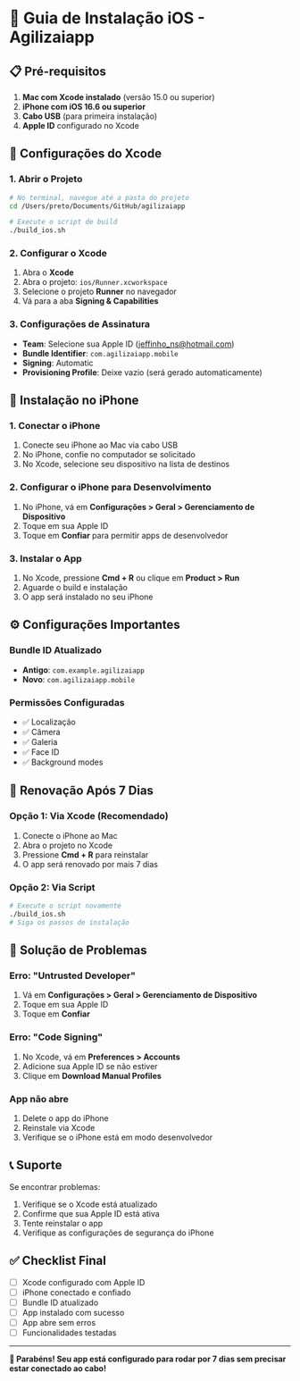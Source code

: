 # 🍎 Guia de Instalação iOS - Agilizaiapp

## 📋 Pré-requisitos

1. **Mac com Xcode instalado** (versão 15.0 ou superior)
2. **iPhone com iOS 16.6 ou superior**
3. **Cabo USB** (para primeira instalação)
4. **Apple ID** configurado no Xcode

## 🔧 Configurações do Xcode

### 1. Abrir o Projeto
```bash
# No terminal, navegue até a pasta do projeto
cd /Users/preto/Documents/GitHub/agilizaiapp

# Execute o script de build
./build_ios.sh
```

### 2. Configurar o Xcode
1. Abra o **Xcode**
2. Abra o projeto: `ios/Runner.xcworkspace`
3. Selecione o projeto **Runner** no navegador
4. Vá para a aba **Signing & Capabilities**

### 3. Configurações de Assinatura
- **Team**: Selecione sua Apple ID (jeffinho_ns@hotmail.com)
- **Bundle Identifier**: `com.agilizaiapp.mobile`
- **Signing**: Automatic
- **Provisioning Profile**: Deixe vazio (será gerado automaticamente)

## 📱 Instalação no iPhone

### 1. Conectar o iPhone
1. Conecte seu iPhone ao Mac via cabo USB
2. No iPhone, confie no computador se solicitado
3. No Xcode, selecione seu dispositivo na lista de destinos

### 2. Configurar o iPhone para Desenvolvimento
1. No iPhone, vá em **Configurações > Geral > Gerenciamento de Dispositivo**
2. Toque em sua Apple ID
3. Toque em **Confiar** para permitir apps de desenvolvedor

### 3. Instalar o App
1. No Xcode, pressione **Cmd + R** ou clique em **Product > Run**
2. Aguarde o build e instalação
3. O app será instalado no seu iPhone

## ⚙️ Configurações Importantes

### Bundle ID Atualizado
- **Antigo**: `com.example.agilizaiapp`
- **Novo**: `com.agilizaiapp.mobile`

### Permissões Configuradas
- ✅ Localização
- ✅ Câmera
- ✅ Galeria
- ✅ Face ID
- ✅ Background modes

## 🔄 Renovação Após 7 Dias

### Opção 1: Via Xcode (Recomendado)
1. Conecte o iPhone ao Mac
2. Abra o projeto no Xcode
3. Pressione **Cmd + R** para reinstalar
4. O app será renovado por mais 7 dias

### Opção 2: Via Script
```bash
# Execute o script novamente
./build_ios.sh
# Siga os passos de instalação
```

## 🚨 Solução de Problemas

### Erro: "Untrusted Developer"
1. Vá em **Configurações > Geral > Gerenciamento de Dispositivo**
2. Toque em sua Apple ID
3. Toque em **Confiar**

### Erro: "Code Signing"
1. No Xcode, vá em **Preferences > Accounts**
2. Adicione sua Apple ID se não estiver
3. Clique em **Download Manual Profiles**

### App não abre
1. Delete o app do iPhone
2. Reinstale via Xcode
3. Verifique se o iPhone está em modo desenvolvedor

## 📞 Suporte

Se encontrar problemas:
1. Verifique se o Xcode está atualizado
2. Confirme que sua Apple ID está ativa
3. Tente reinstalar o app
4. Verifique as configurações de segurança do iPhone

## ✅ Checklist Final

- [ ] Xcode configurado com Apple ID
- [ ] iPhone conectado e confiado
- [ ] Bundle ID atualizado
- [ ] App instalado com sucesso
- [ ] App abre sem erros
- [ ] Funcionalidades testadas

---

**🎉 Parabéns! Seu app está configurado para rodar por 7 dias sem precisar estar conectado ao cabo!** 